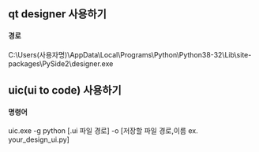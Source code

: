<h2>qt designer 사용하기 </h2>


<h4>경로</h4>

C:\Users\(사용자명)\AppData\Local\Programs\Python\Python38-32\Lib\site-packages\PySide2\designer.exe






<h2>uic(ui to code) 사용하기 </h2>

<h4>명령어</h4>

uic.exe -g python [.ui 파일 경로] -o [저장할 파일 경로,이름 ex. your_design_ui.py]

